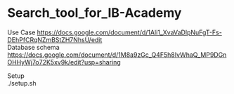 # Search_tool_for_IB-Academy

Use Case https://docs.google.com/document/d/1Ali1_XvaVaDlpNuFgT-Fs-DEhPfCRqNZmBStZH7NhsU/edit <br /> 
Database schema https://docs.google.com/document/d/1M8a9zGc_Q4F5h8IvWhaQ_MP9DGnOHHyWj7o72K5xv9k/edit?usp=sharing <br /> 

Setup <br /> 
./setup.sh
